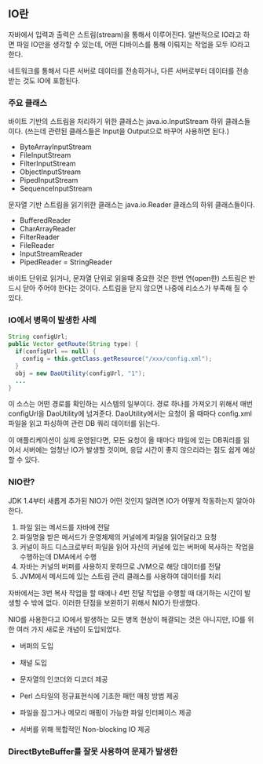 ## IO란

자바에서 입력과 출력은 스트림(stream)을 통해서 이루어진다. 일반적으로 IO라고 하면 파일 IO만을 생각할 수 있는데, 어떤 디바이스를 통해 이뤄지는 작업을 모두 IO라고 한다.

네트워크를 통해서 다른 서버로 데이터를 전송하거나, 다른 서버로부터 데이터를 전송 받는 것도 IO에 포함된다.

### 주요 클래스

바이트 기반의 스트림을 처리하기 위한 클래스는 java.io.InputStream 하위 클래스들이다. (쓰는데 관련된 클래스들은 Input을 Output으로 바꾸어 사용하면 된다.)
- ByteArrayInputStream
- FileInputStream
- FilterInputStream
- ObjectInputStream
- PipedInputStream
- SequenceInputStream

문자열 기반 스트림을 읽기위한 클래스는 java.io.Reader 클래스의 하위 클래스들이다.

- BufferedReader
- CharArrayReader
- FilterReader
- FileReader
- InputStreamReader
- PipedReader
= StringReader

바이트 단위로 읽거나, 문자열 단위로 읽을때 중요한 것은 한번 연(open한) 스트림은 반드시 닫아 주어야 한다는 것이다. 스트림을 닫지 않으면 나중에 리소스가 부족해 질 수 있다.

### IO에서 병목이 발생한 사례

``` java
String configUrl;
public Vector getRoute(String type) {
  if(configUrl == null) {
    config = this.getClass.getResource("/xxx/config.xml");
  }
  obj = new DaoUtility(configUrl, "1");
  ...
}
```

이 소스는 어떤 경로를 확인하는 시스템의 일부이다. 경로 하나를 가져오기 위해서 매번 configUrl을 DaoUtility에 넘겨준다.
DaoUtility에서는 요청이 올 때마다 config.xml 파일을 읽고 파싱하여 관련 DB 쿼리 데이터를 읽는다.

이 애플리케이션이 실제 운영된다면, 모든 요청이 올 때마다 파일에 있는 DB쿼리를 읽어서 서버에는 엄청난 IO가 발생할 것이며, 응답 시간이 좋지 않으리라는 점도 쉽게 예상할 수 있다.

### NIO란?

JDK 1.4부터 새롭게 추가된 NIO가 어떤 것인지 알려면 IO가 어떻게 작동하는지 알아야한다.

1. 파일 읽는 메서드를 자바에 전달
2. 파일명을 받은 메서드가 운영체제의 커널에게 파일을 읽어달라고 요청
3. 커널이 하드 디스크로부터 파일을 읽어 자신의 커널에 있는 버퍼에 복사하는 작업을 수행하는데 DMA에서 수행
4. 자바는 커널의 버퍼를 사용하지 못하므로 JVM으로 해당 데이터를 전달
5. JVM에서 메서드에 있는 스트림 관리 클래스를 사용하여 데이터를 처리

자바에서는 3번 복사 작업을 할 때에나 4번 전달 작업을 수행할 때 대기하는 시간이 발생할 수 밖에 없다. 이러한 단점을 보완하기 위해서 NIO가 탄생했다.

NIO를 사용한다고 IO에서 발생하는 모든 병목 현상이 해결되는 것은 아니지만, IO를 위한 여러 가지 새로운 개념이 도입되었다.

- 버퍼의 도입

- 채널 도입

- 문자열의 인코더와 디코더 제공

- Perl 스타일의 정규표현식에 기초한 패턴 매칭 방법 제공

- 파일을 잠그거나 메모리 매핑이 가능한 파일 인터페이스 제공

- 서버를 위해 복합적인 Non-blocking IO 제공

### DirectByteBuffer를 잘못 사용하여 문제가 발생한 
